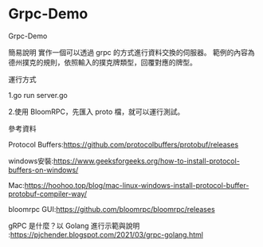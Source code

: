 # Grpc-Demo
Grpc-Demo

簡易說明
實作一個可以透過 grpc 的方式進行資料交換的伺服器。
範例的內容為德州撲克的規則，依照輸入的撲克牌類型，回覆對應的牌型。

運行方式

1.go run server.go

2.使用 BloomRPC，先匯入 proto 檔，就可以運行測試。

參考資料



Protocol Buffers:https://github.com/protocolbuffers/protobuf/releases

windows安裝:https://www.geeksforgeeks.org/how-to-install-protocol-buffers-on-windows/

Mac:https://hoohoo.top/blog/mac-linux-windows-install-protocol-buffer-protobuf-compiler-way/

bloomrpc GUI:https://github.com/bloomrpc/bloomrpc/releases

gRPC 是什麼？以 Golang 進行示範與說明 :https://pjchender.blogspot.com/2021/03/grpc-golang.html
